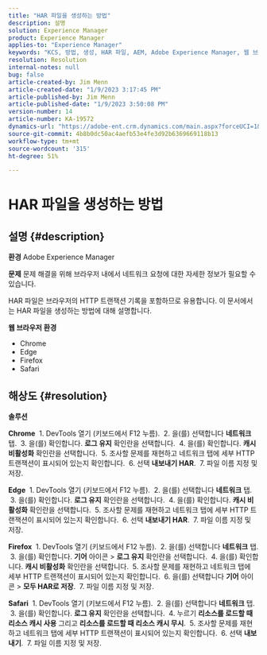 ```yaml
---
title: "HAR 파일을 생성하는 방법"
description: 설명
solution: Experience Manager
product: Experience Manager
applies-to: "Experience Manager"
keywords: "KCS, 방법, 생성, HAR 파일, AEM, Adobe Experience Manager, 웹 브라우저, Safari, Firefox, Edge, Chrome"
resolution: Resolution
internal-notes: null
bug: false
article-created-by: Jim Menn
article-created-date: "1/9/2023 3:17:45 PM"
article-published-by: Jim Menn
article-published-date: "1/9/2023 3:50:08 PM"
version-number: 14
article-number: KA-19572
dynamics-url: "https://adobe-ent.crm.dynamics.com/main.aspx?forceUCI=1&pagetype=entityrecord&etn=knowledgearticle&id=36919cc3-3090-ed11-aad1-6045bd0067ea"
source-git-commit: 4b8b0dc50ac4aefb53e4fe3d92b6369669118b13
workflow-type: tm+mt
source-wordcount: '315'
ht-degree: 51%

---
```


# HAR 파일을 생성하는 방법

## 설명 {#description}


<b>환경</b>
Adobe Experience Manager

<b>문제</b>
문제 해결을 위해 브라우저 내에서 네트워크 요청에 대한 자세한 정보가 필요할 수 있습니다.

HAR 파일은 브라우저의 HTTP 트랜잭션 기록을 포함하므로 유용합니다. 이 문서에서는 HAR 파일을 생성하는 방법에 대해 설명합니다.

<b>웹 브라우저 환경</b>

- Chrome
- Edge
- Firefox
- Safari



## 해상도 {#resolution}


<b>솔루션</b>

<b>Chrome</b>
 1. DevTools 열기 (키보드에서 F12 누름).
 2. 을(를) 선택합니다 <b>네트워크</b> 탭.
 3. 을(를) 확인합니다. <b>로그 유지</b> 확인란을 선택합니다.
 4. 을(를) 확인합니다. <b>캐시 비활성화</b> 확인란을 선택합니다.
 5. 조사할 문제를 재현하고 네트워크 탭에 세부 HTTP 트랜잭션이 표시되어 있는지 확인합니다.
 6. 선택 <b>내보내기 HAR</b>.
 7. 파일 이름 지정 및 저장.

<b>Edge</b>
 1. DevTools 열기 (키보드에서 F12 누름).
 2. 을(를) 선택합니다 <b>네트워크</b> 탭.
 3. 을(를) 확인합니다. <b>로그 유지</b> 확인란을 선택합니다.
 4. 을(를) 확인합니다. <b>캐시 비활성화</b> 확인란을 선택합니다.
 5. 조사할 문제를 재현하고 네트워크 탭에 세부 HTTP 트랜잭션이 표시되어 있는지 확인합니다.
 6. 선택 <b>내보내기 HAR</b>.
 7. 파일 이름 지정 및 저장.

<b>Firefox</b>
 1. DevTools 열기 (키보드에서 F12 누름).
 2. 을(를) 선택합니다 <b>네트워크</b> 탭.
 3. 을(를) 확인합니다. <b>기어</b> 아이콘 > <b>로그 유지</b> 확인란을 선택합니다.
 4. 을(를) 확인합니다. <b>캐시 비활성화</b> 확인란을 선택합니다.
 5. 조사할 문제를 재현하고 네트워크 탭에 세부 HTTP 트랜잭션이 표시되어 있는지 확인합니다.
 6. 을(를) 선택합니다 <b>기어</b> 아이콘 > <b>모두 HAR로 저장</b>.
 7. 파일 이름 지정 및 저장.

<b>Safari</b>
 1. DevTools 열기 (키보드에서 F12 누름).
 2. 을(를) 선택합니다 <b>네트워크</b> 탭.
 3. 을(를) 확인합니다. <b>로그 유지</b> 확인란을 선택합니다.
 4. 누르기 <b>리소스를 로드할 때 리소스 캐시 사용</b> 그리고 <b>리소스를 로드할 때 리소스 캐시 무시</b>.
 5. 조사할 문제를 재현하고 네트워크 탭에 세부 HTTP 트랜잭션이 표시되어 있는지 확인합니다.
 6. 선택 <b>내보내기</b>.
 7. 파일 이름 지정 및 저장.
